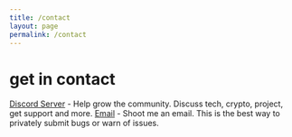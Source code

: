```yaml
---
title: /contact
layout: page
permalink: /contact
---
```


# get in contact
[Discord Server](https://discord.gg/Yw9WX49vzg) - Help grow the community. Discuss tech, crypto, project, get support and more.
[Email](mailto:me@tbwcjw.online) - Shoot me an email. This is the best way to privately submit bugs or warn of issues.
